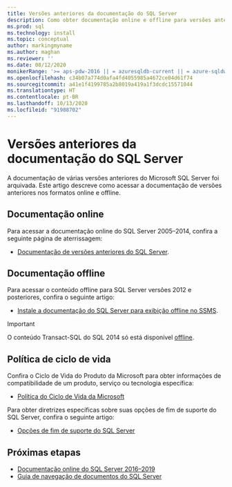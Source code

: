 ```yaml
---
title: Versões anteriores da documentação do SQL Server
description: Como obter documentação online e offline para versões anteriores do SQL Server, incluindo 2005, 2008, 2012 e 2014.
ms.prod: sql
ms.technology: install
ms.topic: conceptual
author: markingmyname
ms.author: maghan
ms.reviewer: ''
ms.date: 08/12/2020
monikerRange: '>= aps-pdw-2016 || = azuresqldb-current || = azure-sqldw-latest || >= sql-server-2016 || >= sql-server-linux-2017 || = sqlallproducts-allversions'
ms.openlocfilehash: c34b07a774d0afa4fd4055985a4672ce04d61f74
ms.sourcegitcommit: a41e1f4199785a2b8019a419a1f3dcdc15571044
ms.translationtype: HT
ms.contentlocale: pt-BR
ms.lasthandoff: 10/13/2020
ms.locfileid: "91988702"
---
```

# <a name="previous-versions-of-sql-server-documentation"></a>Versões anteriores da documentação do SQL Server

A documentação de várias versões anteriores do Microsoft SQL Server foi arquivada. Este artigo descreve como acessar a documentação de versões anteriores nos formatos online e offline.

## <a name="online-documentation"></a>Documentação online

Para acessar a documentação online do SQL Server 2005–2014, confira a seguinte página de aterrissagem:

- [Documentação de versões anteriores do SQL Server](/previous-versions/sql/).

## <a name="offline-documentation"></a>Documentação offline

Para acessar o conteúdo offline para SQL Server versões 2012 e posteriores, confira o seguinte artigo:

- [Instale a documentação do SQL Server para exibição offline no SSMS](sql-server-offline-documentation.md).

> [!IMPORTANT]
> O conteúdo Transact-SQL do SQL 2014 só está disponível [offline](../sql-server/sql-server-offline-documentation.md#sql-server-2014-offline-content).

## <a name="lifecycle-policy"></a>Política de ciclo de vida

Confira o Ciclo de Vida do Produto da Microsoft para obter informações de compatibilidade de um produto, serviço ou tecnologia específica:

- [Política do Ciclo de Vida da Microsoft](https://support.microsoft.com/lifecycle/selectindex)

Para obter diretrizes específicas sobre suas opções de fim de suporte do SQL Server, confira o seguinte artigo:

- [Opções de fim de suporte do SQL Server](../sql-server/end-of-support/sql-server-end-of-life-overview.md)

## <a name="next-steps"></a>Próximas etapas

- [Documentação online do SQL Server 2016–2019](../sql-server/index.yml)
- [Guia de navegação de documentos do SQL Server](../sql-server/sql-docs-navigation-guide.md)